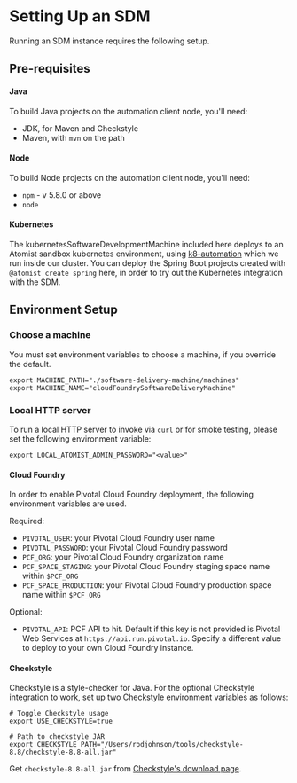 # Setting Up an SDM

Running an SDM instance requires the following setup.

## Pre-requisites

#### Java

To build Java projects on the automation client node, you'll need:

- JDK, for Maven and Checkstyle
- Maven, with `mvn` on the path

#### Node

To build Node projects on the automation client node, you'll need:

- `npm` - v 5.8.0 or above
- `node`

#### Kubernetes

The kubernetesSoftwareDevelopmentMachine included here deploys to an Atomist sandbox kubernetes environment, using
[k8-automation](https://github.com/atomist/k8-automation) which we run inside our cluster. You can deploy the Spring Boot
projects created with `@atomist create spring` here, in order to try out the Kubernetes integration with the SDM.


## Environment Setup

### Choose a machine
You must set environment variables to choose a machine, if you override the default.
```
export MACHINE_PATH="./software-delivery-machine/machines"
export MACHINE_NAME="cloudFoundrySoftwareDeliveryMachine"
```

### Local HTTP server
To run a local HTTP server to invoke via `curl` or for smoke testing, please set the following environment variable:

```
export LOCAL_ATOMIST_ADMIN_PASSWORD="<value>"

```

#### Cloud Foundry

In order to enable Pivotal Cloud Foundry deployment, the following environment variables are used.

Required:

- `PIVOTAL_USER`: your Pivotal Cloud Foundry user name
- `PIVOTAL_PASSWORD`: your Pivotal Cloud Foundry password 
- `PCF_ORG`: your Pivotal Cloud Foundry organization name
- `PCF_SPACE_STAGING`: your Pivotal Cloud Foundry staging space name within `$PCF_ORG`
- `PCF_SPACE_PRODUCTION`: your Pivotal Cloud Foundry production space name within `$PCF_ORG`

Optional:

- `PIVOTAL_API`: PCF API to hit. Default if this key is not provided is Pivotal Web Services at `https://api.run.pivotal.io`. Specify a different value to deploy to your own Cloud Foundry instance.


#### Checkstyle
 
Checkstyle is a style-checker for Java.
For the optional Checkstyle integration to work, set up two Checkstyle environment variables as follows:

```
# Toggle Checkstyle usage
export USE_CHECKSTYLE=true

# Path to checkstyle JAR
export CHECKSTYLE_PATH="/Users/rodjohnson/tools/checkstyle-8.8/checkstyle-8.8-all.jar"
```

Get `checkstyle-8.8-all.jar` from [Checkstyle's download page](https://sourceforge.net/projects/checkstyle/files/checkstyle/8.8/).
